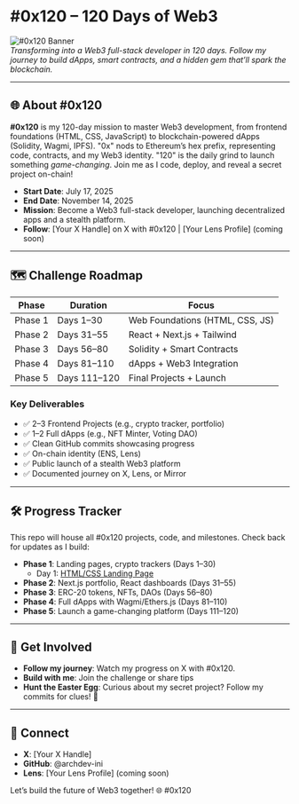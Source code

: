 # #0x120 – 120 Days of Web3

![#0x120 Banner](https://via.placeholder.com/1200x675/000000/0A0C3D?text=%230x120+-+Day+0)  
*Transforming into a Web3 full-stack developer in 120 days. Follow my journey to build dApps, smart contracts, and a hidden gem that’ll spark the blockchain.*

---

## 🌐 About #0x120

**#0x120** is my 120-day mission to master Web3 development, from frontend foundations (HTML, CSS, JavaScript) to blockchain-powered dApps (Solidity, Wagmi, IPFS). "0x" nods to Ethereum’s hex prefix, representing code, contracts, and my Web3 identity. "120" is the daily grind to launch something *game-changing*. Join me as I code, deploy, and reveal a secret project on-chain!

- **Start Date**: July 17, 2025  
- **End Date**: November 14, 2025  
- **Mission**: Become a Web3 full-stack developer, launching decentralized apps and a stealth platform.  
- **Follow**: [Your X Handle] on X with #0x120 | [Your Lens Profile] (coming soon)

---

## 🗺️ Challenge Roadmap

| Phase   | Duration     | Focus                           |
|---------|--------------|---------------------------------|
| Phase 1 | Days 1–30    | Web Foundations (HTML, CSS, JS) |
| Phase 2 | Days 31–55   | React + Next.js + Tailwind      |
| Phase 3 | Days 56–80   | Solidity + Smart Contracts      |
| Phase 4 | Days 81–110  | dApps + Web3 Integration        |
| Phase 5 | Days 111–120 | Final Projects + Launch         |

### Key Deliverables
- ✅ 2–3 Frontend Projects (e.g., crypto tracker, portfolio)
- ✅ 1–2 Full dApps (e.g., NFT Minter, Voting DAO)
- ✅ Clean GitHub commits showcasing progress
- ✅ On-chain identity (ENS, Lens)
- ✅ Public launch of a stealth Web3 platform
- ✅ Documented journey on X, Lens, or Mirror

---

## 🛠️ Progress Tracker
This repo will house all #0x120 projects, code, and milestones. Check back for updates as I build:
- **Phase 1**: Landing pages, crypto trackers (Days 1–30)
  - Day 1: [HTML/CSS Landing Page](index.html)
- **Phase 2**: Next.js portfolio, React dashboards (Days 31–55)
- **Phase 3**: ERC-20 tokens, NFTs, DAOs (Days 56–80)
- **Phase 4**: Full dApps with Wagmi/Ethers.js (Days 81–110)
- **Phase 5**: Launch a game-changing platform (Days 111–120)
---

## 🚀 Get Involved

- **Follow my journey**: Watch my progress on X with #0x120.  
- **Build with me**: Join the challenge or share tips  
- **Hunt the Easter Egg**: Curious about my secret project? Follow my commits for clues! 👀  

---

## 📌 Connect

- **X**: [Your X Handle]  
- **GitHub**: @archdev-ini
- **Lens**: [Your Lens Profile] (coming soon)  


Let’s build the future of Web3 together! 🌐 #0x120